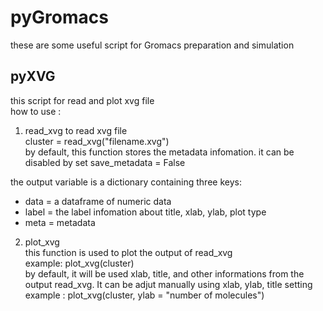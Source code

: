 # pyGromacs

these are some useful script for Gromacs preparation and simulation

## pyXVG
this script for read and plot xvg file  
how to use :  
1. read_xvg to read xvg file  
cluster = read_xvg("filename.xvg")  
by default, this function stores the metadata infomation. it can be disabled by set save_metadata = False  

the output variable is a dictionary containing three keys:
   - data = a dataframe of numeric data
   - label = the label infomation about title, xlab, ylab, plot type
   - meta = metadata

2. plot_xvg  
this function is used to plot the output of read_xvg  
example: plot_xvg(cluster)  
by default, it will be used xlab, title, and other informations from the output read_xvg. It can be adjut manually using xlab, ylab, title setting  
example : plot_xvg(cluster, ylab = "number of molecules")
